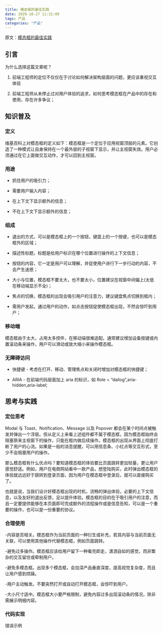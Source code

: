```yaml
---
title: 模态框的最佳实践
date: 2020-10-27 11:31:09
tags: 产品
categories: "产品"
---
```


原文：[模态框的最佳实践](http://www.jerrychane.com/user-experience/3.html)

## 引言

为什么选择这篇文章呢？

1. 前端工程师的定位不仅仅在于讨论如何解决架构层面的问题，更应该重视交互体验

2. 前端工程师从未停止过对用户体验的追求，如何思考模态框在产品中的存在和使用，存在许多争议；

## 知识普及

### 定义

维基百科上对模态框的定义如下：模态框是一个定位于应用视窗顶层的元素。它创造了一种模式让自身保持在一个最外层的子视窗下显示，并让主视窗失效。用户必须通过在它上面做交互动作，才可以回到主视窗。

### 用途

- 抓住用户的吸引力；

- 需要用户输入内容；

- 在上下文下显示额外的信息；

- 不在上下文下显示额外的信息；

### 组成

- 退出的方式，可以是模态框上的一个按钮，键盘上的一个按键，也可以是模态框外的区域；

- 描述性标题，标题是给用户标识在哪个位置进行操作的上下文信息；

- 按钮的内容，它一定是用户可以理解，并促使用户进行下一步行动的内容，不会产生迷惑；

- 大小与位置，模态框不要太大，也不要太小，位置建议在视窗中间偏上(太低在移动端显示不全)；

- 焦点的切换，模态框的出现会吸引用户的注意力，建议键盘焦点切换到框内；

- 需用户发起，通过用户的动作，如点击按钮促使模态框出现，不然会惊吓到用户；

### 移动端

模态框由于太大，占用太多控件，在移动端很难适配。通常建议增加设备按键或内置滚动条来操作，用户可以滑动或放大缩小来操作模态框。

### 无障碍访问

- 快捷键 - 考虑在打开、移动、管理焦点和关闭时增加对模态框的快捷键；

- ARIA - 在前端代码层面加上 aria 的标识，如 Role = “dailog”,aria-hidden,aria-label;

## 思考与实践

### 定位思考

Modal 与 Toast、Notification、Message 以及 Popover 都会在某个时间点被触发并弹出一个浮层。但从定义上来看上述组件都不属于模态框，因为模态框始终会阻塞原来主视窗下的操作，只能在框内做后续操作。模态框的出现从界面上彻底打断了用户的心流。如果是一般的消息提醒，可以用信息条、小红点等交互形式，至少不会阻塞用户的操作。

那么模态框有什么优点吗？要知道模态框的体验要比页面跳转更加轻量，更让用户感觉舒适。例如，用户在电商网站看中一款产品，想登陆购买，此时弹出模态框的体验就远远好于跳转到登录页面，因为用户在模态框中登录后，就可以直接购买了。

也就是说，当我们设计好模态框出现的时机，流畅的弹出体验，必要的上下文信息，以及友好的退出反馈，足以提升体验。模态框的目的在于吸引用户的注意，而且一定要提供能够在本页面即可完成额外的流程操作或是信息告知，可以是一个重要的操作，也可以是一份重要的协议。

### 合理使用

-内容是否相关。模态框作为当前页面的一种衍生或补充，若其内容与当前页面无关联，可以使用其他操作代替模态框，例如页面跳转。

-避免过多操作。模态框应该给用户留下一种看完即走，潇洒自如的感觉，而非繁杂的交互留住或牵制用户。

-避免多模态框。出现多个模态框，会加深产品垂直深度，提高视觉复杂度，而且让用户感到烦躁。

-用户主动触发。不要突然打开或自动打开模态框，会惊吓到用户。

-大小尺寸适中。模态框大小要严格限制，避免内容过多出现滚动条的情况，除非需展示明细内容。

### 代码实现

错误示例
